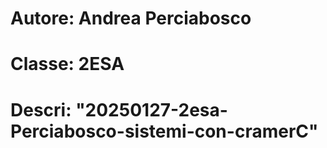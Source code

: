 # Autore: Andrea Perciabosco
# Classe: 2ESA
# Descri: "20250127-2esa-Perciabosco-sistemi-con-cramerC"
